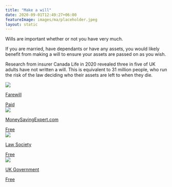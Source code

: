 ```yaml
---
title: "Make a will"
date: 2020-09-01T12:49:27+06:00
featureImage: images/ma/placeholder.jpeg
layout: static
---
```


Wills are important whether or not you have very much.

If you are married, have dependants or have any assets, you would likely benefit from making a will to ensure your assets are passed on as you wish.

Research from insurer Canada Life in 2020 revealed three in five of UK adults have not written a will. This is equivalent to 31 million people, who run the risk of the law deciding who their assets are left to when they die.

<a class="ma-link" href="https://farewill.com/"><div class="ma-card ma-card-Wealth"><div class="ma-icon"><img src ="/images/icon-pound.png"/></div><div class="ma-name"><p>Farewill</p></div><div class="ma-paid-text"><span>Paid</span></div></div></a><a class="ma-link" href="https://www.moneysavingexpert.com/family/free-cheap-wills/"><div class="ma-card ma-card-Wealth"><div class="ma-icon"><img src ="/images/icon-check.png"/></div><div class="ma-name"><p>MoneySavingExpert.com</p></div><div class="ma-paid-text"><span>Free</span></div></div></a><a class="ma-link" href="https://solicitors.lawsociety.org.uk/search/results?UmbrellaLegalIssue=LIUPCW&Pro=False"><div class="ma-card ma-card-Wealth"><div class="ma-icon"><img src ="/images/icon-check.png"/></div><div class="ma-name"><p>Law Society</p></div><div class="ma-paid-text"><span>Free</span></div></div></a><a class="ma-link" href="https://www.gov.uk/make-will"><div class="ma-card ma-card-Wealth"><div class="ma-icon"><img src ="/images/icon-check.png"/></div><div class="ma-name"><p>UK Government</p></div><div class="ma-paid-text"><span>Free</span></div></div></a>  

<br/><br/>







